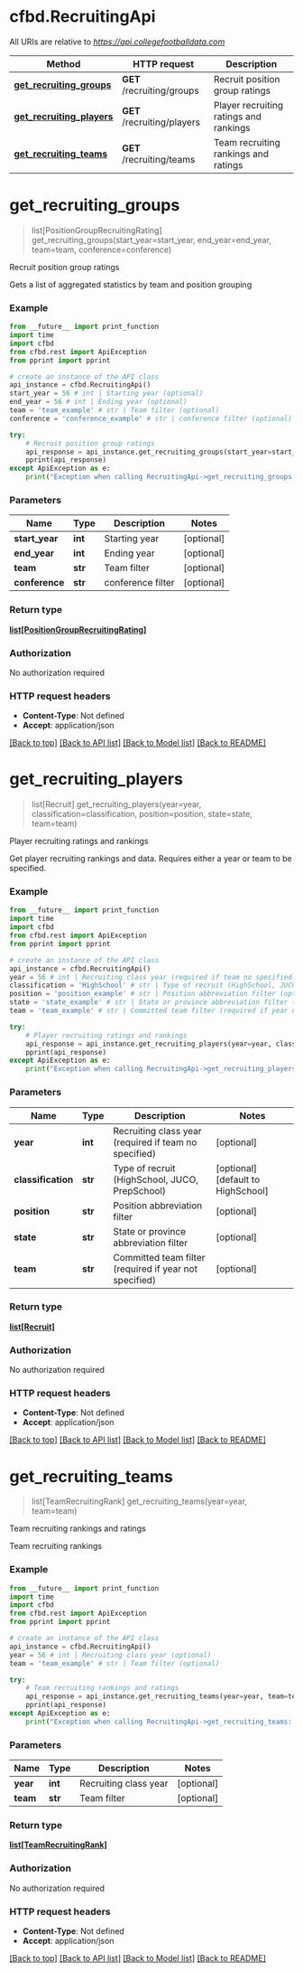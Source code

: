 # cfbd.RecruitingApi

All URIs are relative to *https://api.collegefootballdata.com*

Method | HTTP request | Description
------------- | ------------- | -------------
[**get_recruiting_groups**](RecruitingApi.md#get_recruiting_groups) | **GET** /recruiting/groups | Recruit position group ratings
[**get_recruiting_players**](RecruitingApi.md#get_recruiting_players) | **GET** /recruiting/players | Player recruiting ratings and rankings
[**get_recruiting_teams**](RecruitingApi.md#get_recruiting_teams) | **GET** /recruiting/teams | Team recruiting rankings and ratings


# **get_recruiting_groups**
> list[PositionGroupRecruitingRating] get_recruiting_groups(start_year=start_year, end_year=end_year, team=team, conference=conference)

Recruit position group ratings

Gets a list of aggregated statistics by team and position grouping

### Example
```python
from __future__ import print_function
import time
import cfbd
from cfbd.rest import ApiException
from pprint import pprint

# create an instance of the API class
api_instance = cfbd.RecruitingApi()
start_year = 56 # int | Starting year (optional)
end_year = 56 # int | Ending year (optional)
team = 'team_example' # str | Team filter (optional)
conference = 'conference_example' # str | conference filter (optional)

try:
    # Recruit position group ratings
    api_response = api_instance.get_recruiting_groups(start_year=start_year, end_year=end_year, team=team, conference=conference)
    pprint(api_response)
except ApiException as e:
    print("Exception when calling RecruitingApi->get_recruiting_groups: %s\n" % e)
```

### Parameters

Name | Type | Description  | Notes
------------- | ------------- | ------------- | -------------
 **start_year** | **int**| Starting year | [optional] 
 **end_year** | **int**| Ending year | [optional] 
 **team** | **str**| Team filter | [optional] 
 **conference** | **str**| conference filter | [optional] 

### Return type

[**list[PositionGroupRecruitingRating]**](PositionGroupRecruitingRating.md)

### Authorization

No authorization required

### HTTP request headers

 - **Content-Type**: Not defined
 - **Accept**: application/json

[[Back to top]](#) [[Back to API list]](../README.md#documentation-for-api-endpoints) [[Back to Model list]](../README.md#documentation-for-models) [[Back to README]](../README.md)

# **get_recruiting_players**
> list[Recruit] get_recruiting_players(year=year, classification=classification, position=position, state=state, team=team)

Player recruiting ratings and rankings

Get player recruiting rankings and data. Requires either a year or team to be specified.

### Example
```python
from __future__ import print_function
import time
import cfbd
from cfbd.rest import ApiException
from pprint import pprint

# create an instance of the API class
api_instance = cfbd.RecruitingApi()
year = 56 # int | Recruiting class year (required if team no specified) (optional)
classification = 'HighSchool' # str | Type of recruit (HighSchool, JUCO, PrepSchool) (optional) (default to HighSchool)
position = 'position_example' # str | Position abbreviation filter (optional)
state = 'state_example' # str | State or province abbreviation filter (optional)
team = 'team_example' # str | Committed team filter (required if year not specified) (optional)

try:
    # Player recruiting ratings and rankings
    api_response = api_instance.get_recruiting_players(year=year, classification=classification, position=position, state=state, team=team)
    pprint(api_response)
except ApiException as e:
    print("Exception when calling RecruitingApi->get_recruiting_players: %s\n" % e)
```

### Parameters

Name | Type | Description  | Notes
------------- | ------------- | ------------- | -------------
 **year** | **int**| Recruiting class year (required if team no specified) | [optional] 
 **classification** | **str**| Type of recruit (HighSchool, JUCO, PrepSchool) | [optional] [default to HighSchool]
 **position** | **str**| Position abbreviation filter | [optional] 
 **state** | **str**| State or province abbreviation filter | [optional] 
 **team** | **str**| Committed team filter (required if year not specified) | [optional] 

### Return type

[**list[Recruit]**](Recruit.md)

### Authorization

No authorization required

### HTTP request headers

 - **Content-Type**: Not defined
 - **Accept**: application/json

[[Back to top]](#) [[Back to API list]](../README.md#documentation-for-api-endpoints) [[Back to Model list]](../README.md#documentation-for-models) [[Back to README]](../README.md)

# **get_recruiting_teams**
> list[TeamRecruitingRank] get_recruiting_teams(year=year, team=team)

Team recruiting rankings and ratings

Team recruiting rankings

### Example
```python
from __future__ import print_function
import time
import cfbd
from cfbd.rest import ApiException
from pprint import pprint

# create an instance of the API class
api_instance = cfbd.RecruitingApi()
year = 56 # int | Recruiting class year (optional)
team = 'team_example' # str | Team filter (optional)

try:
    # Team recruiting rankings and ratings
    api_response = api_instance.get_recruiting_teams(year=year, team=team)
    pprint(api_response)
except ApiException as e:
    print("Exception when calling RecruitingApi->get_recruiting_teams: %s\n" % e)
```

### Parameters

Name | Type | Description  | Notes
------------- | ------------- | ------------- | -------------
 **year** | **int**| Recruiting class year | [optional] 
 **team** | **str**| Team filter | [optional] 

### Return type

[**list[TeamRecruitingRank]**](TeamRecruitingRank.md)

### Authorization

No authorization required

### HTTP request headers

 - **Content-Type**: Not defined
 - **Accept**: application/json

[[Back to top]](#) [[Back to API list]](../README.md#documentation-for-api-endpoints) [[Back to Model list]](../README.md#documentation-for-models) [[Back to README]](../README.md)


